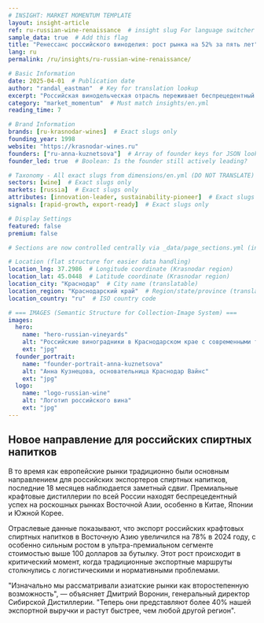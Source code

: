 ```yaml
---
# INSIGHT: MARKET MOMENTUM TEMPLATE
layout: insight-article
ref: ru-russian-wine-renaissance  # insight slug For language switcher
sample_data: true  # Add this flag
title: "Ренессанс российского виноделия: рост рынка на 52% за пять лет"
lang: ru
permalink: /ru/insights/ru-russian-wine-renaissance/

# Basic Information
date: 2025-04-01  # Publication date
author: "randal_eastman"  # Key for translation lookup
excerpt: "Российская винодельческая отрасль переживает беспрецедентный рост: увеличение отечественного производства вдвое и растущее международное признание."
category: "market_momentum"  # Must match insights/en.yml
reading_time: 7

# Brand Information
brands: [ru-krasnodar-wines]  # Exact slugs only
founding_year: 1998
website: "https://krasnodar-wines.ru"
founders: ["ru-anna-kuznetsova"]  # Array of founder keys for JSON lookup
founder_led: true  # Boolean: Is the founder still actively leading?

# Taxonomy - All exact slugs from dimensions/en.yml (DO NOT TRANSLATE)
sectors: [wine]  # Exact slugs only
markets: [russia]  # Exact slugs only
attributes: [innovation-leader, sustainability-pioneer]  # Exact slugs only
signals: [rapid-growth, export-ready]  # Exact slugs only

# Display Settings
featured: false
premium: false

# Sections are now controlled centrally via _data/page_sections.yml (insight-article)

# Location (flat structure for easier data handling)
location_lng: 37.2986  # Longitude coordinate (Krasnodar region)
location_lat: 45.0448  # Latitude coordinate (Krasnodar region)
location_city: "Краснодар"  # City name (translatable)
location_region: "Краснодарский край"  # Region/state/province (translatable, optional)
location_country: "ru"  # ISO country code

# === IMAGES (Semantic Structure for Collection-Image System) ===
images:
  hero:
    name: "hero-russian-vineyards"
    alt: "Российские виноградники в Краснодарском крае с современными технологиями виноделия"
    ext: "jpg"
  founder_portrait:
    name: "founder-portrait-anna-kuznetsova"
    alt: "Анна Кузнецова, основательница Краснодар Вайнс"
    ext: "jpg"
  logo:
    name: "logo-russian-wine"
    alt: "Логотип российского вина"
    ext: "jpg"
---
```


## Новое направление для российских спиртных напитков

В то время как европейские рынки традиционно были основным направлением для российских экспортеров спиртных напитков, последние 18 месяцев наблюдается заметный сдвиг. Премиальные крафтовые дистиллерии по всей России находят беспрецедентный успех на роскошных рынках Восточной Азии, особенно в Китае, Японии и Южной Корее.

Отраслевые данные показывают, что экспорт российских крафтовых спиртных напитков в Восточную Азию увеличился на 78% в 2024 году, с особенно сильным ростом в ультра-премиальном сегменте стоимостью выше 100 долларов за бутылку. Этот рост происходит в критический момент, когда традиционные экспортные маршруты столкнулись с логистическими и нормативными проблемами.

"Изначально мы рассматривали азиатские рынки как второстепенную возможность", — объясняет Дмитрий Воронин, генеральный директор Сибирской Дистиллерии. "Теперь они представляют более 40% нашей экспортной выручки и растут быстрее, чем любой другой регион".
